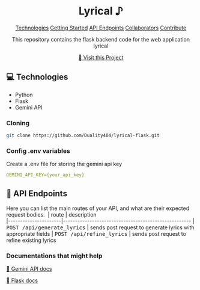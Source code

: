 
<h1 align="center" style="font-weight: bold;">Lyrical ♪ </h1>

<p align="center">
<a href="#tech">Technologies</a>
<a href="#started">Getting Started</a>
<a href="#routes">API Endpoints</a>
<a href="#colab">Collaborators</a>
<a href="#contribute">Contribute</a> 
</p>


<p align="center">This repository contains the flask backend code for the web application lyrical</p>


<p align="center">
<a href="https://lyrical-omega.vercel.app/">📱 Visit this Project</a>
</p>

<h2 id="technologies">💻 Technologies</h2>

- Python
- Flask
- Gemini API

<h3>Cloning</h3>



```bash
git clone https://github.com/Duality404/lyrical-flask.git
```

<h3>Config .env variables</h2>

Create a .env file for storing the gemini api key

```yaml
GEMINI_API_KEY={your_api_key}
```

<h2 id="routes">📍 API Endpoints</h2>

Here you can list the main routes of your API, and what are their expected request bodies.
​
| route               | description                                          
|----------------------|-----------------------------------------------------
| <kbd>POST /api/generate_lyrics</kbd>     | sends post request to generate lyrics with appropriate fields
| <kbd>POST /api/refine_lyrics</kbd>     | sends post request to refine existing lyrics



<h3>Documentations that might help</h3>

[📝 Gemini API docs](https://ai.google.dev/gemini-api/docs)

[💾 Flask docs](https://flask.palletsprojects.com/en/stable/)
